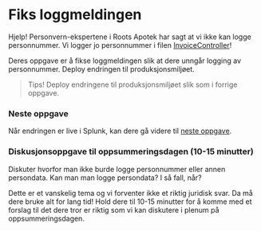 # Fiks loggmeldingen 

Hjelp! Personvern-ekspertene i Roots Apotek har sagt at vi ikke kan logge personnummer. 
Vi logger jo personnummer i filen [InvoiceController](/RootsPrescription/Controllers/InvoiceController.cs#L43)!

Deres oppgave er å fikse loggmeldingen slik at dere unngår logging av personnummer. 
Deploy endringen til produksjonsmiljøet. 

> Tips! Deploy endringene til produksjonsmiljøet slik som i forrige oppgave.

### Neste oppgave
Når endringen er live i Splunk, kan dere gå videre til [neste oppgave](./5_hendelse.md).

### Diskusjonsoppgave til oppsummeringsdagen (10-15 minutter)
Diskuter hvorfor man ikke burde logge personnummer eller annen persondata. Kan man man logge persondata? I så fall, når? 

Dette er et vanskelig tema og vi forventer ikke et riktig juridisk svar. Da må dere bruke alt for lang tid! Hold dere til 10-15 minutter for å komme med et forslag til det dere tror er riktig som vi kan diskutere i plenum på oppsummeringsdagen.

